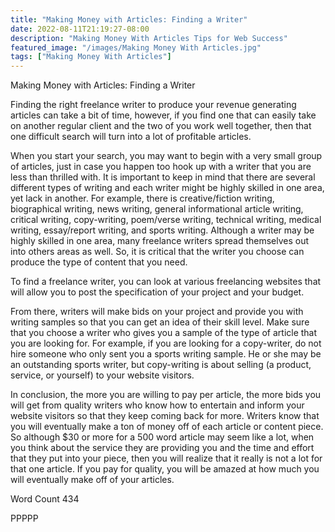 ```yaml
---
title: "Making Money with Articles: Finding a Writer"
date: 2022-08-11T21:19:27-08:00
description: "Making Money With Articles Tips for Web Success"
featured_image: "/images/Making Money With Articles.jpg"
tags: ["Making Money With Articles"]
---
```


Making Money with Articles: Finding a Writer

Finding the right freelance writer to produce your revenue generating articles can take a bit of time, however, if you find one that can easily take on another regular client and the two of you work well together, then that one difficult search will turn into a lot of profitable articles. 

When you start your search, you may want to begin with a very small group of articles, just in case you happen too hook up with a writer that you are less than thrilled with. It is important to keep in mind that there are several different types of writing and each writer might be highly skilled in one area, yet lack in another. For example, there is creative/fiction writing, biographical writing, news writing, general informational article writing, critical writing, copy-writing, poem/verse writing, technical writing, medical writing, essay/report writing, and sports writing. Although a writer may be highly skilled in one area, many freelance writers spread themselves out into others areas as well. So, it is critical that the writer you choose can produce the type of content that you need.

To find a freelance writer, you can look at various freelancing websites that will allow you to post the specification of your project and your budget. 

From there, writers will make bids on your project and provide you with writing samples so that you can get an idea of their skill level. Make sure that you choose a writer who gives you a sample of the type of article that you are looking for. For example, if you are looking for a copy-writer, do not hire someone who only sent you a sports writing sample. He or she may be an outstanding sports writer, but copy-writing is about selling (a product, service, or yourself) to your website visitors.

In conclusion, the more you are willing to pay per article, the more bids you will get from quality writers who know how to entertain and inform your website visitors so that they keep coming back for more. Writers know that you will eventually make a ton of money off of each article or content piece. So although $30 or more for a 500 word article may seem like a lot, when you think about the service they are providing you and the time and effort that they put into your piece, then you will realize that it really is not a lot for that one article. If you pay for quality, you will be amazed at how much you will eventually make off of your articles.

Word Count 434

PPPPP
